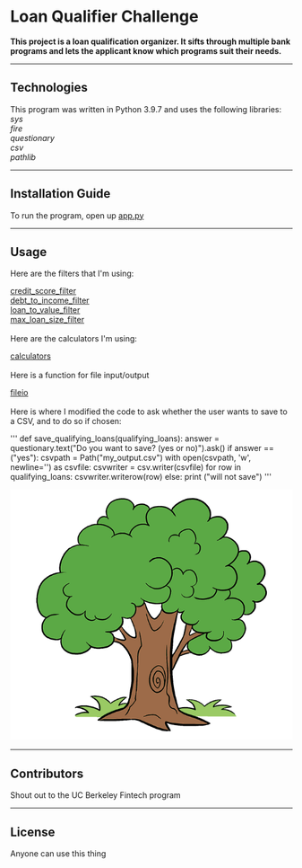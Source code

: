 # Loan Qualifier Challenge
**This project is a loan qualification organizer. It sifts through multiple bank programs and lets the applicant know which programs suit their needs.**


---

## Technologies

This program was written in Python 3.9.7 and uses the following libraries:<br />
*sys*<br />
*fire*<br />
*questionary*<br />
*csv*<br />
*pathlib*<br />


---

## Installation Guide

To run the program, open up [app.py](app.py)


---

## Usage

Here are the filters that I'm using:<br />

[credit_score_filter](qualifier/filters/credit_score.py)<br />
[debt_to_income_filter](qualifier/filters/debt_to_income.py)<br />
[loan_to_value_filter](qualifier/filters/loan_to_value.py)<br />
[max_loan_size_filter](qualifier/filters/max_loan_size.py)<br />
<br />
Here are the calculators I'm using: <br />

[calculators](qualifier/utils/calculators.py)<br />
<br />
Here is a function for file input/output <br />

[fileio](qualifier/utils/fileio.py)<br />
<br />
Here is where I modified the code to ask whether the user wants to save to a CSV, and to do so if chosen:<br />

'''
def save_qualifying_loans(qualifying_loans):
    answer = questionary.text("Do you want to save? (yes or no)").ask()
    if answer == ("yes"):
        csvpath = Path("my_output.csv")
        with open(csvpath, 'w', newline='') as csvfile:
            csvwriter = csv.writer(csvfile)
            for row in qualifying_loans:
                csvwriter.writerow(row)
    else:
        print ("will not save")
        '''


![picture of a tree](tree_picture.png)

---

## Contributors

Shout out to the UC Berkeley Fintech program

---

## License

Anyone can use this thing

